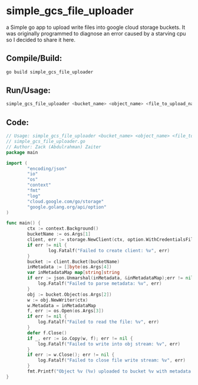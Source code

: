 # simple_gcs_file_uploader
a Simple go app to upload write files into google cloud storage buckets. It was originally programmed to diagnose an error caused by a starving cpu so I decided to share it here.


## Compile/Build:
```bash
go build simple_gcs_file_uploader
```

## Run/Usage:
```bash
simple_gcs_file_uploader <bucket_name> <object_name> <file_to_upload_name> <metadata_JSON> <gcs_credentials_file_path>
```

## Code:
```go
// Usage: simple_gcs_file_uploader <bucket_name> <object_name> <file_to_upload_name> <metadata_JSON> <gcs_credentials_file_path>
// simple_gcs_file_uploader.go
// Author: Zack (Abdulrahman) Zaiter
package main

import (
		"encoding/json"
		"io"
		"os"
        "context"
        "fmt"
        "log"
		"cloud.google.com/go/storage"
		"google.golang.org/api/option"
)

func main() {
        ctx := context.Background()
		bucketName := os.Args[1]
		client, err := storage.NewClient(ctx, option.WithCredentialsFile(os.Args[5]))
        if err != nil {
                log.Fatalf("Failed to create client: %v", err)
        }
		bucket := client.Bucket(bucketName)
		inMetadata := []byte(os.Args[4])
		var inMetadataMap map[string]string
		if err := json.Unmarshal(inMetadata, &inMetadataMap);err != nil {
			log.Fatalf("Failed to parse metadata: %v", err)
		}
		obj := bucket.Object(os.Args[2])
		w := obj.NewWriter(ctx)
		w.Metadata = inMetadataMap
		f, err := os.Open(os.Args[3])
		if err != nil {
			log.Fatalf("Failed to read the file: %v", err)
		}
		defer f.Close()
		if _, err := io.Copy(w, f); err != nil {
			log.Fatalf("Failed to write into obj stream: %v", err)
		}
		if err := w.Close(); err != nil {
			log.Fatalf("Failed to close file write stream: %v", err)
		}
        fmt.Printf("Object %v (%v) uploaded to bucket %v with metadata %v.\n", os.Args[2], os.Args[3], bucketName, inMetadataMap)
}
```
